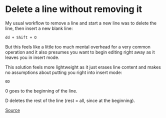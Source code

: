 # Delete a line without removing it

My usual workflow to remove a line and start a new line was to delete the line, then insert a new blank line:

```
dd + Shift + O
```

But this feels like a little too much mental overhead for a very common operation and it also presumes you want to begin editing right away as it leaves you in insert mode.

This solution feels more lightweight as it just erases line content and makes no assumptions about putting you right into insert mode:

```
0D
```

0 goes to the beginning of the line. 

D deletes the rest of the line (rest = all, since at the beginning). 

[Source](http://vim.1045645.n5.nabble.com/Way-to-clear-line-without-removing-the-line-td4268076.html)

